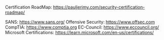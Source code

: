 
Certification RoadMap: https://pauljerimy.com/security-certification-roadmap/


SANS: https://www.sans.org/
Offensive Security: https://www.offsec.com
CompTIA: https://www.comptia.org
EC-Council: https://www.eccouncil.org/
Microsoft Certifications: https://learn.microsoft.com/en-us/certifications/